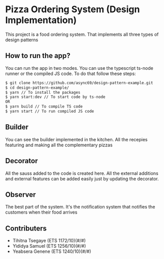 # Pizza Ordering System (Design Implementation)

This project is a food ordering system. That implements all three types of
design patterns

## How to run the app?

You can run the app in two modes. You can use the typescript ts-node runner or
the compiled JS code. To do that follow these steps:
```sh
$ git clone https://github.com/async69/design-pattern-example.git
$ cd design-pattern-example/
$ yarn // To install the packages
$ yarn start:dev // To start code by ts-node
OR
$ yarn build // To compile TS code
$ yarn start // To run compiled JS code
```
## Builder

You can see the builder implemented in the kitchen. All the recepies
featuring and making all the complementary pizzas

## Decorator

All the sauss added to the code is created here. All the external additions and
external features can be added easily just by updating the decorator.

## Observer

The best part of the system. It's the notification system that notifies the
customers when their food arrives

## Contributers
- Tihitna Tsegaye (ETS 1172/10)(#/#)
- Yididya Samuel (ETS 1256/10)(#/#)
- Yeabsera Genene (ETS 1240/10)(#/#)
